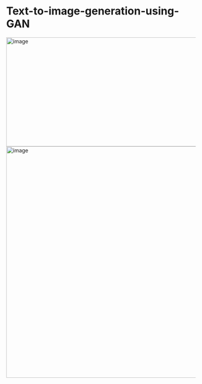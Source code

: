 # Text-to-image-generation-using-GAN

<img width="1065" height="290" alt="image" src="https://github.com/user-attachments/assets/61c4fe5e-b188-46e6-b99f-6cab64e4c77d" />


<img width="813" height="615" alt="image" src="https://github.com/user-attachments/assets/9ba4edd4-2dec-44e4-9287-d09902a8f568" />


